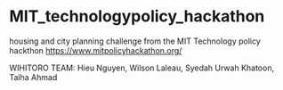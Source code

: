 # MIT_technologypolicy_hackathon
housing and city planning challenge from the MIT Technology policy hackthon
https://www.mitpolicyhackathon.org/

WIHITORO TEAM: Hieu Nguyen, Wilson Laleau, Syedah Urwah Khatoon, Talha Ahmad
